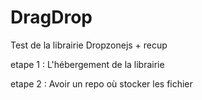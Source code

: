 # DragDrop
Test de la librairie Dropzonejs + recup


etape 1 : L'hébergement de la librairie

etape 2 : Avoir un repo où stocker les fichier
